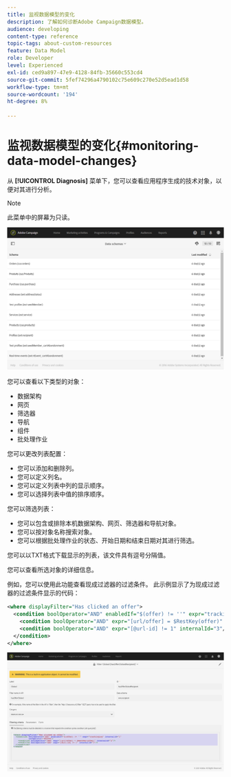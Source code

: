 ```yaml
---
title: 监视数据模型的变化
description: 了解如何诊断Adobe Campaign数据模型。
audience: developing
content-type: reference
topic-tags: about-custom-resources
feature: Data Model
role: Developer
level: Experienced
exl-id: ced9a897-47e9-4128-84fb-35660c553cd4
source-git-commit: 5fef74296a4790102c75e609c270e52d5ead1d58
workflow-type: tm+mt
source-wordcount: '194'
ht-degree: 8%

---
```


# 监视数据模型的变化{#monitoring-data-model-changes}

从 **[!UICONTROL Diagnosis]** 菜单下，您可以查看应用程序生成的技术对象，以便对其进行分析。

>[!NOTE]
>
>此菜单中的屏幕为只读。

![](assets/diagnostic.png)

您可以查看以下类型的对象：

* 数据架构
* 网页
* 筛选器
* 导航
* 组件
* 批处理作业

您可以更改列表配置：

* 您可以添加和删除列。
* 您可以定义列名。
* 您可以定义列表中列的显示顺序。
* 您可以选择列表中值的排序顺序。

您可以筛选列表：

* 您可以包含或排除本机数据架构、网页、筛选器和导航对象。
* 您可以按对象名称搜索对象。
* 您可以根据批处理作业的状态、开始日期和结束日期对其进行筛选。

您可以以TXT格式下载显示的列表，该文件具有逗号分隔值。

您可以查看所选对象的详细信息。

例如，您可以使用此功能查看现成过滤器的过滤条件。 此示例显示了为现成过滤器的过滤条件显示的代码：

```xml
<where displayFilter="Has clicked an offer">
  <condition boolOperator="AND" enabledIf="$(offer) != ''" expr="trackingLog" internalId="1" setOperator="EXISTS">
    <condition boolOperator="AND" expr="[url/offer] = $RestKey(offer)" internalId="2"/>
    <condition boolOperator="AND" expr="[@url-id] != 1" internalId="3"/>
  </condition>
</where>
```

![](assets/diagnosis_filter_criteria.png)